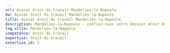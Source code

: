 ```yaml
---
url: Avocat droit du travail Mandelieu-la-Napoule
kw: Avocat droit du travail Mandelieu-la-Napoule
title: Avocat droit du travail Mandelieu-la-Napoule
description: Mandelieu-la-Napoule - confiez-nous votre dossier droit du travail
tag_ville: Mandelieu-la-Napoule
competence: droit du travail
expertise: droit-du-travail
extertise_id: 3
---
```

